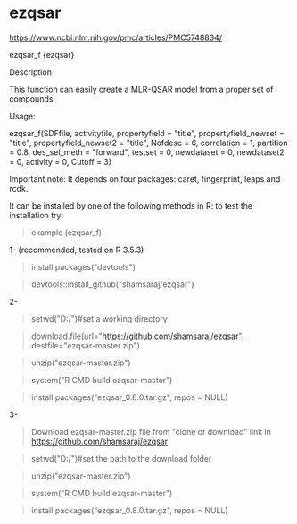 # ezqsar
https://www.ncbi.nlm.nih.gov/pmc/articles/PMC5748834/

ezqsar_f {ezqsar}	

Description

This function can easily create a MLR-QSAR model from a proper set of compounds.

Usage:

ezqsar_f(SDFfile, activityfile, propertyfield = "title",
  propertyfield_newset = "title", propertyfield_newset2 = "title",
  Nofdesc = 6, correlation = 1, partition = 0.8,
  des_sel_meth = "forward", testset = 0, newdataset = 0,
  newdataset2 = 0, activity = 0, Cutoff = 3)
  
  Important note: It depends on four packages: caret, fingerprint, leaps and rcdk.
  

It can be installed by one of the following methods in R:
to test the installation try: 
> example (ezqsar_f)


1- (recommended, tested on R 3.5.3)

>install.packages("devtools")

>devtools::install_github("shamsaraj/ezqsar")

2-

>setwd("D:/")#set a working directory

>download.file(url="https://github.com/shamsaraj/ezqsar", destfile="ezqsar-master.zip")

>unzip("ezqsar-master.zip")

>system("R CMD build ezqsar-master")

>install.packages("ezqsar_0.8.0.tar.gz", repos = NULL)

3-

>Download ezqsar-master.zip file from "clone or download" link in https://github.com/shamsaraj/ezqsar

>setwd("D:/")#set the path to the download folder

>unzip("ezqsar-master.zip")

>system("R CMD build ezqsar-master")

>install.packages("ezqsar_0.8.0.tar.gz", repos = NULL)



